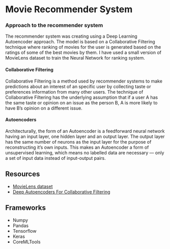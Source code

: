 # Movie Recommender System

### Approach to the recommender system
The recommender system was creating using a Deep Learning Autoencoder approach. The model is based on a Collaborative Filtering technique where ranking of movies for the user is generated based on the ratings of some of the best movies by them. I have used a small version of MovieLens dataset to train the Neural Network for ranking system.

#### Collaborative Filtering
Collaborative Filtering is a method used by recommender systems to make predictions about an interest of an specific user by collecting taste or preferences information from many other users. The technique of Collaborative Filtering has the underlying assumption that if a user A has the same taste or opinion on an issue as the person B, A is more likely to have B’s opinion on a different issue.

#### Autoencoders
Architecturally, the form of an Autoencoder is a feedforward neural network having an input layer, one hidden layer and an output layer. The output layer has the same number of neurons as the input layer for the purpose of reconstructing it’s own inputs. This makes an Autoencoder a form of unsupervised learning, which means no labelled data are necessary — only a set of input data instead of input-output pairs.

## Resources
<ul>
<Li> <a href = "https://grouplens.org/datasets/movielens/">MovieLens dataset</a>
<Li> <a href = "https://towardsdatascience.com/deep-autoencoders-for-collaborative-filtering-6cf8d25bbf1d">Deep Autoencoders For Collaborative Filtering</a>
</ul>

## Frameworks
<ul>
<Li> Numpy
<Li> Pandas
<Li> Tensorflow
<Li> Keras
<Li> CoreMLTools
</ul>
